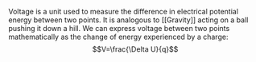 Voltage is a unit used to measure the difference in electrical potential energy between two points. It is analogous to [[Gravity]] acting on a ball pushing it down a hill. We can express voltage between two points mathematically as the change of energy experienced by a charge:
$$V=\frac{\Delta U}{q}$$